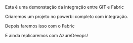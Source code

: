 Esta é uma demonstação da integração entre GIT e Fabric

Criaremos um projeto no powerbi completo com integração.

Depois faremos isso com o Fabric

E ainda replicaremos com AzureDevops!